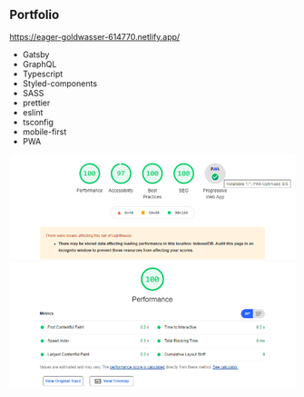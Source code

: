 ## Portfolio

https://eager-goldwasser-614770.netlify.app/

- Gatsby
- GraphQL
- Typescript
- Styled-components
- SASS
- prettier
- eslint
- tsconfig
- mobile-first
- PWA

![](github_images/portfolio-lighthouse.png)
